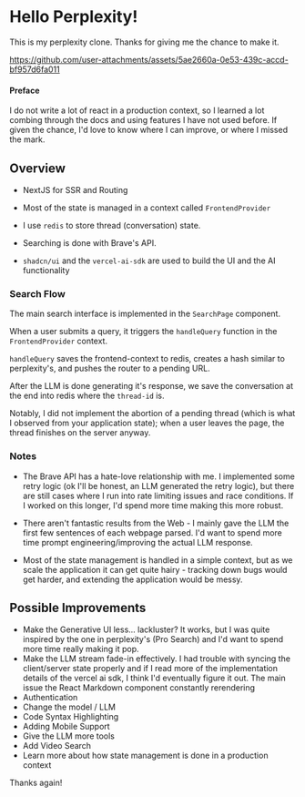 
# Hello Perplexity!
This is my perplexity clone. Thanks for giving me the chance to make it.

https://github.com/user-attachments/assets/5ae2660a-0e53-439c-accd-bf957d6fa011

#### Preface
I do not write a lot of react in a production context, so I learned a lot combing through the docs and using features I have not used before. If given the chance, I'd love to know where I can improve, or where I missed the mark.

## Overview
- NextJS for SSR and Routing

- Most of the state is managed in a context called `FrontendProvider`
- I use `redis` to store thread (conversation) state.
- Searching is done with Brave's API.
- `shadcn/ui` and the `vercel-ai-sdk` are used to build the UI and the AI functionality

### Search Flow

The main search interface is implemented in the `SearchPage` component.

When a user submits a query, it triggers the `handleQuery` function in the `FrontendProvider` context.

`handleQuery` saves the frontend-context to redis, creates a hash similar to perplexity's, and pushes the router to a pending URL. 

After the LLM is done generating it's response, we save the conversation at the end into redis where the `thread-id` is.

Notably, I did not implement the abortion of a pending thread (which is what I observed from your application state); when a user leaves the page, the thread finishes on the server anyway. 

### Notes
- The Brave API has a hate-love relationship with me. I implemented some retry logic (ok I'll be honest, an LLM generated the retry logic), but there are still cases where I run into rate limiting issues and race conditions. If I worked on this longer, I'd spend more time making this more robust.

- There aren't fantastic results from the Web - I mainly gave the LLM the first few sentences of each webpage parsed. I'd want to spend more time prompt engineering/improving the actual LLM response.

- Most of the state management is handled in a simple context, but as we scale the application it can get quite hairy - tracking down bugs would get harder, and extending the application would be messy.

## Possible Improvements
- Make the Generative UI less... lackluster? It works, but I was quite inspired by the one in perplexity's (Pro Search) and I'd want to spend more time really making it pop.
- Make the LLM stream fade-in effectively. I had trouble with syncing the client/server state properly and if I read more of the implementation details of the vercel ai sdk, I think I'd eventually figure it out. The main issue the React Markdown component constantly rerendering
- Authentication
- Change the model / LLM
- Code Syntax Highlighting
- Adding Mobile Support
- Give the LLM more tools
- Add Video Search
- Learn more about how state management is done in a production context


Thanks again!
